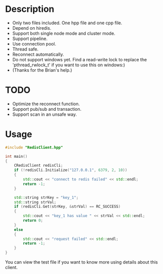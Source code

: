 # Description

- Only two files included. One hpp file and one cpp file.
- Depend on hiredis.
- Support both single node mode and cluster mode.
- Support pipeline.
- Use connection pool.
- Thread safe.
- Reconnect automatically.
- Do not support windows yet. Find a read-write lock to replace the 'pthread_rwlock_t' if you want to use this on windows:)
- (Thanks for the Brian's help.)

# TODO

- Optimize the reconnect function.
- Support pub/sub and transaction.
- Support scan in an unsafe way.

# Usage

```c++
#include "RedisClient.hpp"

int main()
{
    CRedisClient redisCli;
    if (!redisCli.Initialize("127.0.0.1", 6379, 2, 10))
    {
        std::cout << "connect to redis failed" << std::endl;
        return -1;
    }

    std::string strKey = "key_1";
    std::string strVal;
    if (redisCli.Get(strKey, &strVal) == RC_SUCCESS)
    {
        std::cout << "key_1 has value " << strVal << std::endl;
        return 0;
    }
    else
    {
        std::cout << "request failed" << std::endl;
        return -1;
    }
}
```

You can view the test file if you want to know more using details about this client.



